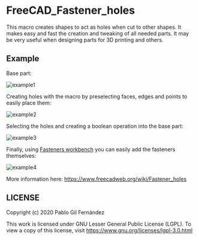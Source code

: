 # FreeCAD_Fastener_holes
This macro creates shapes to act as holes when cut to other shapes. It makes easy and fast the creation and tweaking of all needed parts. It may be very useful when designing parts for 3D printing and others.

## Example

Base part:

![example1](/../media/fastener_holes_1.jpeg?raw=true "example 1")

Creating holes with the macro by preselecting faces, edges and points to easily place them:

![example2](/../media/fastener_holes_2.jpeg?raw=true "example 2")

Selecting the holes and creating a boolean operation into the base part:

![example3](/../media/fastener_holes_3.jpeg?raw=true "example 3")

Finally, using [Fasteners workbench](https://www.freecadweb.org/wiki/Fasteners_Workbench) you can easily add the fasteners themselves:

![example4](/../media/fastener_holes_4.jpeg?raw=true "example 4")

More information here: https://www.freecadweb.org/wiki/Fastener_holes

## LICENSE
Copyright (c) 2020 Pablo Gil Fernández

This work is licensed under GNU Lesser General Public License (LGPL).
To view a copy of this license, visit https://www.gnu.org/licenses/lgpl-3.0.html
